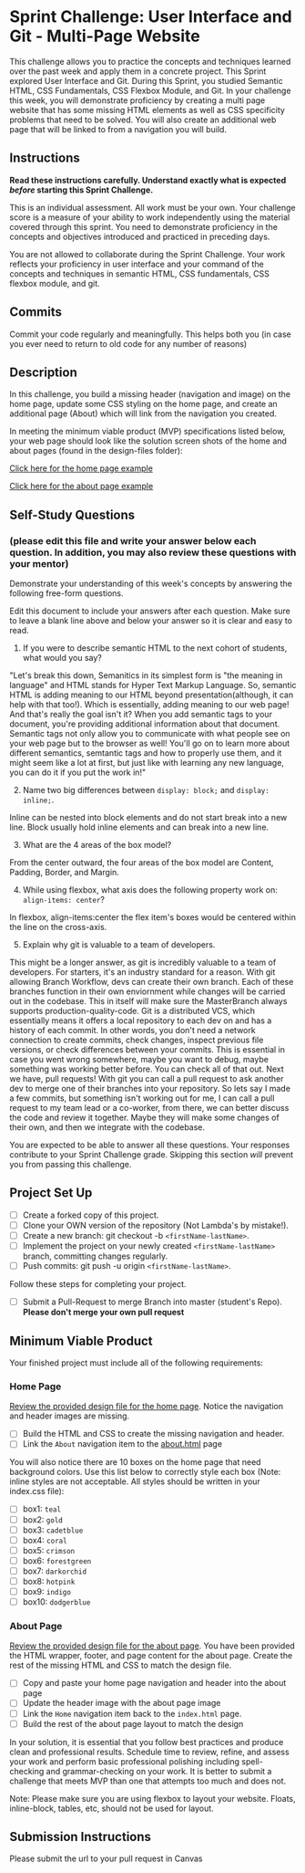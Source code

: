 # Sprint Challenge: User Interface and Git - Multi-Page Website

This challenge allows you to practice the concepts and techniques learned over the past week and apply them in a concrete project. This Sprint explored User Interface and Git. During this Sprint, you studied Semantic HTML, CSS Fundamentals, CSS Flexbox Module, and Git. In your challenge this week, you will demonstrate proficiency by creating a multi page website that has some missing HTML elements as well as CSS specificity problems that need to be solved.  You will also create an additional web page that will be linked to from a navigation you will build.

## Instructions

**Read these instructions carefully. Understand exactly what is expected _before_ starting this Sprint Challenge.**

This is an individual assessment. All work must be your own. Your challenge score is a measure of your ability to work independently using the material covered through this sprint. You need to demonstrate proficiency in the concepts and objectives introduced and practiced in preceding days.

You are not allowed to collaborate during the Sprint Challenge. Your work reflects your proficiency in user interface and your command of the concepts and techniques in semantic HTML, CSS fundamentals, CSS flexbox module, and git.


## Commits

Commit your code regularly and meaningfully. This helps both you (in case you ever need to return to old code for any number of reasons)

## Description

In this challenge, you build a missing header (navigation and image) on the home page, update some CSS styling on the home page, and create an additional page (About) which will link from the navigation you created.

In meeting the minimum viable product (MVP) specifications listed below, your web page should look like the solution screen shots of the home and about pages (found in the design-files folder):

[Click here for the home page example](https://tk-assets.lambdaschool.com/39a49225-8ac9-43da-aa90-514fd60ae99a_sprint-challenge-ui-home-example.png)

[Click here for the about page example](https://tk-assets.lambdaschool.com/ede1bb1a-63ff-4801-8c02-3efa2f603190_sprint-challenge-ui-about-example.png)

## Self-Study Questions 
### (please edit this file and write your answer below each question. In addition, you may also review these questions with your mentor)

Demonstrate your understanding of this week's concepts by answering the following free-form questions.

Edit this document to include your answers after each question. Make sure to leave a blank line above and below your answer so it is clear and easy to read.

1. If you were to describe semantic HTML to the next cohort of students, what would you say?

"Let's break this down, Semanitics in its simplest form is "the meaning in language" and HTML stands for Hyper Text Markup Language. So, semantic HTML is adding meaning to our HTML beyond presentation(although, it can help with that too!). Which is essentially, adding meaning to our web page! And that's really the goal isn't it? When you add semantic tags to your document, you're providing additional information about that document. Semantic tags not only allow you to communicate with what people see on your web page but to the browser as well! You'll go on to learn more about different semantics, semtantic tags and how to properly use them, and it might seem like a lot at first, but just like with learning any new language, you can do it if you put the work in!"

2. Name two big differences between ```display: block;``` and ```display: inline;```.

Inline can be nested into block elements and do not start break into a new line.
Block usually hold inline elements and can break into a new line. 

3. What are the 4 areas of the box model?

From the center outward, the four areas of the box model are Content, Padding, Border, and Margin.

4. While using flexbox, what axis does the following property work on: ```align-items: center```?

In flexbox, align-items:center the flex item's boxes would be centered within the line on the cross-axis.

5. Explain why git is valuable to a team of developers.

This might be a longer answer, as git is incredibly valuable to a team of developers. For starters, it's an industry standard for a reason. With git allowing Branch Workflow, devs can create their own branch. Each of these branches function in their own enviornment while changes will be carried out in the codebase. This in itself will make sure the MasterBranch always supports production-quality-code. Git is a distributed VCS, which essentially means it offers a local repository to each dev on and has a history of each commit. In other words, you don't need a network connection to create commits, check changes, inspect previous file versions, or check differences between your commits. This is essential in case you went wrong somewhere, maybe you want to debug, maybe something was working better before. You can check all of that out. Next we have, pull requests! With git you can call a pull request to ask another dev to merge one of their branches into your repository. So lets say I made a few commits, but something isn't working out for me, I can call a pull request to my team lead or a co-worker, from there, we can better discuss the code and review it together. Maybe they will make some changes of their own, and then we integrate with the codebase. 

You are expected to be able to answer all these questions. Your responses contribute to your Sprint Challenge grade. Skipping this section *will* prevent you from passing this challenge.

## Project Set Up

- [ ] Create a forked copy of this project.
- [ ] Clone your OWN version of the repository (Not Lambda's by mistake!).
- [ ] Create a new branch: git checkout -b `<firstName-lastName>`.
- [ ] Implement the project on your newly created `<firstName-lastName>` branch, committing changes regularly.
- [ ] Push commits: git push -u origin `<firstName-lastName>`.
 
Follow these steps for completing your project.

- [ ] Submit a Pull-Request to merge <firstName-lastName> Branch into master (student's  Repo). **Please don't merge your own pull request**



## Minimum Viable Product

Your finished project must include all of the following requirements:

### Home Page

[Review the provided design file for the home page](design-files/home.png).  Notice the navigation and header images are missing.

* [ ] Build the HTML and CSS to create the missing navigation and header.
* [ ] Link the `About` navigation item to the [about.html](about.html) page

You will also notice there are 10 boxes on the home page that need background colors.  Use this list below to correctly style each box (Note: inline styles are not acceptable. All styles should be written in your index.css file):

* [ ] box1: `teal`
* [ ] box2: `gold`
* [ ] box3: `cadetblue`
* [ ] box4: `coral`
* [ ] box5: `crimson`
* [ ] box6: `forestgreen`
* [ ] box7: `darkorchid`
* [ ] box8: `hotpink`
* [ ] box9: `indigo`
* [ ] box10: `dodgerblue`

### About Page

[Review the provided design file for the about page](design-files/about.png). You have been provided the HTML wrapper, footer, and page content for the about page. Create the rest of the missing HTML and CSS to match the design file.

* [ ] Copy and paste your home page navigation and header into the about page
* [ ] Update the header image with the about page image
* [ ] Link the `Home` navigation item back to the `index.html` page.
* [ ] Build the rest of the about page layout to match the design

In your solution, it is essential that you follow best practices and produce clean and professional results. Schedule time to review, refine, and assess your work and perform basic professional polishing including spell-checking and grammar-checking on your work. It is better to submit a challenge that meets MVP than one that attempts too much and does not.

Note: Please make sure you are using flexbox to layout your website. Floats, inline-block, tables, etc, should not be used for layout. 

## Submission Instructions 
 
Please submit the url to your pull request in Canvas
